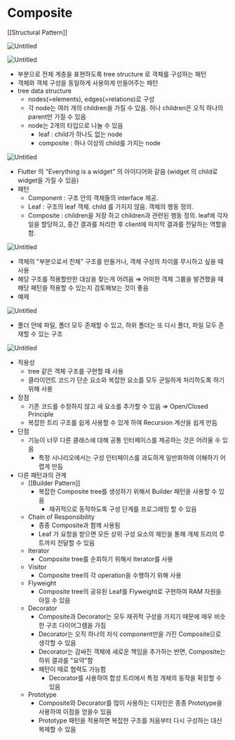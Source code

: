 # Composite

[[Structural Pattern]]

![Untitled](Untitled%208.png)

![Untitled](Untitled%209.png)

- 부분으로 전체 계층을 표현하도록 tree structure 로 객체를 구성하는 패턴
- 객체와 객체 구성을 동일하게 사용하게 만들어주는 패턴
- tree data structure
  - nodes(=elements), edges(=relations)로 구성
  - 각 node는 여러 개의 children을 가질 수 있음. 허나 children은 오직 하나의 parent만 가질 수 있음
  - node는 2개의 타입으로 나눌 수 있음
    - leaf : child가 하나도 없는 node
    - composite : 하나 이상의 child를 가지는 node

![Untitled](Untitled%2010.png)

- Flutter 의 "Everything is a widget" 의 아이디어와 같음 (widget 의 child로 widget을 가질 수 있음)
- 패턴
  - Component : 구조 안의 객체들의 interface 제공.
  - Leaf : 구조의 leaf 객체. child 를 가지지 않음. 객체의 행동 정의.
  - Composite : children을 저장 하고 children과 관련된 행동 정의. leaf에 각자 일을 할당하고, 중간 결과를 처리한 후 client에 마지막 결과를 전달하는 역할을 함.

![Untitled](Untitled%2011.png)

- 객체의 "부분으로서 전체" 구조를 만들거나, 객체 구성의 차이를 무시하고 싶을 때 사용
- 해당 구조를 적용할만한 대상을 찾는게 어려움 ⇒ 어떠한 객체 그룹을 발견했을 때 해당 패턴을 적용할 수 있는지 검토해보는 것이 좋음
- 예제

![Untitled](Untitled%2012.png)

- 폴더 안에 파일, 폴더 모두 존재할 수 있고, 하위 폴더는 또 다시 폴더, 파일 모두 존재할 수 있는 구조

![Untitled](Untitled%2013.png)

- 적용성
  - tree 같은 객체 구조를 구현할 때 사용
  - 클라이언트 코드가 단순 요소와 복잡한 요소를 모두 균일하게 처리하도록 하기 위해 사용
- 장점
  - 기존 코드를 수정하지 않고 새 요소를 추가할 수 있음 ⇒ Open/Closed Principle
  - 복잡한 트리 구조를 쉽게 사용할 수 있게 하여 Recursion 계산을 쉽게 만듬
- 단점
  - 기능이 너무 다른 클래스에 대해 공통 인터페이스를 제공하는 것은 어려울 수 있음
    - 특정 시나리오에서는 구성 인터페이스를 과도하게 일반화하여 이해하기 어렵게 만듬
- 다른 패턴과의 관계
  - [[Builder Pattern]]
    - 복잡한 Composite tree를 생성하기 위해서 Builder 패턴을 사용할 수 있음
      - 재귀적으로 동작하도록 구성 단계를 프로그래밍 할 수 있음
  - Chain of Responsibility
    - 종종 Composite과 함께 사용됨
    - Leaf 가 요청을 받으면 모든 상위 구성 요소의 체인을 통해 개체 트리의 루트까지 전달할 수 있음
  - Iterator
    - Composite tree를 순회하기 위해서 Iterator를 사용
  - Visitor
    - Composite tree의 각 operation을 수행하기 위해 사용
  - Flyweight
    - Composite tree의 공유된 Leaf를 Flyweight로 구현하여 RAM 자원을 아낄 수 있음
  - Decorator
    - Composite과 Decorator는 모두 재귀적 구성을 가지기 때문에 매우 비슷한 구조 다이어그램을 가짐
    - Decorator는 오직 하나의 자식 component만을 가진 Composite으로 생각할 수 있음
    - Decorator는 감싸진 객체에 새로운 책임을 추가하는 반면, Composite는 하위 결과를 "요약"함
    - 패턴이 때로 협력도 가능함
      - Decorator를 사용하여 합성 트리에서 특정 개체의 동작을 확장할 수 있음
  - Prototype
    - Composite와 Decorator를 많이 사용하는 디자인은 종종 Prototype을 사용하여 이점을 얻을수 있음
    - Prototype 패턴을 적용하면 복잡한 구조를 처음부터 다시 구성하는 대신 복제할 수 있음
